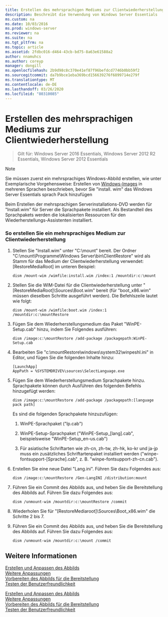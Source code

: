 ```yaml
---
title: Erstellen des mehrsprachigen Mediums zur Clientwiederherstellung
description: Beschreibt die Verwendung von Windows Server Essentials
ms.custom: na
ms.date: 10/03/2016
ms.prod: windows-server
ms.reviewer: na
ms.suite: na
ms.tgt_pltfrm: na
ms.topic: article
ms.assetid: 2fdbc016-d464-43cb-bd75-8a63e61588a2
author: nnamuhcs
ms.author: coreyp
manager: dongill
ms.openlocfilehash: 2b9d98c8c370e41ef87f96befdcd7746b0bb59f2
ms.sourcegitcommit: da7b9bce1eba369bcd156639276f6899714e279f
ms.translationtype: MT
ms.contentlocale: de-DE
ms.lasthandoff: 03/26/2020
ms.locfileid: "80310085"
---
```

# <a name="build-multi-language-client-restore-media"></a>Erstellen des mehrsprachigen Mediums zur Clientwiederherstellung

>Gilt für: Windows Server 2016 Essentials, Windows Server 2012 R2 Essentials, Windows Server 2012 Essentials

> [!NOTE]
>  Sie müssen zuerst ein mehrsprachiges Windows-Abbild erstellen, wie unter Exemplarische Vorgehensweise: Erstellen von [Windows-Images](https://technet.microsoft.com/library/jj126995) in mehreren Sprachen beschrieben, bevor Sie "install. wim" das Windows Server Essentials sprach Pack hinzufügen  
  
 Beim Erstellen der mehrsprachigen Serverinstallations-DVD werden für "Install.wim" für Server die Sprachpakete installiert. Als Bestandteil des Sprachpakets werden die lokalisierten Ressourcen für den Wiederherstellungs-Assistenten installiert.  
  
### <a name="to-build-a-multi-language-client-restore-media"></a>So erstellen Sie ein mehrsprachiges Medium zur Clientwiederherstellung  
  
1.  Stellen Sie "Install.wim" unter "C:\mount" bereit. Der Ordner "C:\mount\Programme\Windows Server\bin\ClientRestore" wird als Stamm für das Medium der Clientwiederherstellung verwendet: [RestoreMediaRoot] im unteren Beispiel:  
  
    ```  
    dism /mount-wim /wimfile:install.wim /index:1 /mountdir:c:\mount  
    ```  
  
2.  Stellen Sie die WIM-Datei für die Clientwiederherstellung unter "[RestoreMediaRoot]\Sources\Boot.wim" bereit (für "boot_x86.wim" müssen dieselben Schritte ausgeführt werden). Die Befehlszeile lautet wie folgt:  
  
    ```  
    dism /mount-wim /wimfile:boot.wim /index:1 /mountdir:c:\mountRestore  
    ```  
  
3.  Fügen Sie dem Wiederherstellungsmedium das Paket "WinPE-Setup.cab" hinzu, indem Sie Folgendes ausführen:  
  
    ```  
    dism /image:c:\mountRestore /add-package /packagepath:WinPE-Setup.cab  
    ```  
  
4.  Bearbeiten Sie "c:\mountRestore\windows\system32\winpeshl.ini" in Editor, und fügen Sie die folgenden Inhalte hinzu:  
  
    ```  
    [LaunchApp]  
    AppPath = %SYSTEMDRIVE%\sources\SelectLanguage.exe  
    ```  
  
5.  Fügen Sie dem Wiederherstellungsmedium Sprachpakete hinzu. Sprachpakete können durch Ausführen des folgenden Befehls hinzugefügt werden:  
  
    ```  
    dism /image:c:\mountRestore /add-package /packagepath:[language pack path]  
    ```  
  
     Es sind die folgenden Sprachpakete hinzuzufügen:  
  
    1.  WinPE-Sprachpaket ("lp.cab")  
  
    2.  WinPE-Setup-Sprachpaket ("WinPE-Setup_[lang].cab", beispielsweise "WinPE-Setup_en-us.cab")  
  
    3.  Für asiatische Schriftarten wie zh-cn, zh-tw, zh-hk, ko-kr und ja-jp muss ein zusätzliches Schriftartenpaket installiert werden ("winpe-fontsupport-[Sprache].cab", z. B. "winpe-fontsupport-zh-cn.cab").  
  
6.  Erstellen Sie eine neue Datei "Lang.ini". Führen Sie dazu Folgendes aus:  
  
    ```  
    dism /image:c:\mountRestore /Gen-LangINI /distribution:mount  
    ```  
  
7.  Führen Sie ein Commit des Abbilds aus, und heben Sie die Bereitstellung des Abbilds auf. Führen Sie dazu Folgendes aus:  
  
    ```  
    dism /unmount-wim /mountdir:c:\mountRestore /commit  
    ```  
  
8.  Wiederholen Sie für "[RestoreMediaroot]\Sources\Boot_x86.wim" die Schritte 2 bis 7.  
  
9. Führen Sie ein Commit des Abbilds aus, und heben Sie die Bereitstellung des Abbilds auf. Führen Sie dazu Folgendes aus:  
  
    ```  
    dism /unmount-wim /mountdir:c:\mount /commit  
    ```  
  
## <a name="see-also"></a>Weitere Informationen  

 [Erstellen und Anpassen des Abbilds](Creating-and-Customizing-the-Image.md)   
 [Weitere Anpassungen](Additional-Customizations.md)   
 [Vorbereiten des Abbilds für die Bereitstellung](Preparing-the-Image-for-Deployment.md)   
 [Testen der Benutzerfreundlichkeit](Testing-the-Customer-Experience.md)

 [Erstellen und Anpassen des Abbilds](../install/Creating-and-Customizing-the-Image.md)   
 [Weitere Anpassungen](../install/Additional-Customizations.md)   
 [Vorbereiten des Abbilds für die Bereitstellung](../install/Preparing-the-Image-for-Deployment.md)   
 [Testen der Benutzerfreundlichkeit](../install/Testing-the-Customer-Experience.md)


